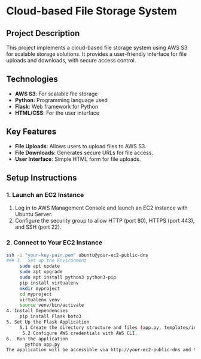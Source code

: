 # Cloud-based File Storage System

## Project Description

This project implements a cloud-based file storage system using AWS S3 for scalable storage solutions. It provides a user-friendly interface for file uploads and downloads, with secure access control.

## Technologies

- **AWS S3**: For scalable file storage
- **Python**: Programming language used
- **Flask**: Web framework for Python
- **HTML/CSS**: For the user interface

## Key Features

- **File Uploads**: Allows users to upload files to AWS S3.
- **File Downloads**: Generates secure URLs for file access.
- **User Interface**: Simple HTML form for file uploads.

## Setup Instructions

### 1. Launch an EC2 Instance

1. Log in to AWS Management Console and launch an EC2 instance with Ubuntu Server.
2. Configure the security group to allow HTTP (port 80), HTTPS (port 443), and SSH (port 22).

### 2. Connect to Your EC2 Instance

```bash
ssh -i "your-key-pair.pem" ubuntu@your-ec2-public-dns
### 3.  Set up the Environment
     sudo apt update
     sudo apt upgrade
     sudo apt install python3 python3-pip
     pip install virtualenv
     mkdir myproject
     cd myproject
     virtualenv venv
     source venv/bin/activate
4. Install Dependencies
     pip install Flask boto3
5. Set Up the Flask Application
     5.1 Create the directory structure and files (app.py, templates/index.html).
      5.2 Configure AWS credentials with AWS CLI.
6.  Run the application
       python app.py
The application will be accessible via http://your-ec2-public-dns and the user can upload the files through the web interface an the same files can be accessed through the s3 buckets.
